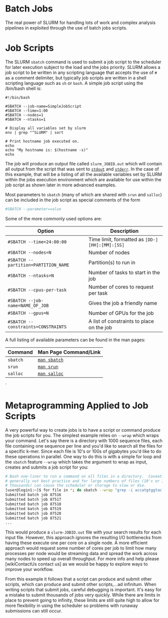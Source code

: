 # Batch Jobs

The real power of SLURM for handling lots of work and complex analysis
pipelines in exploited through the use of batch jobs scripts.

# Job Scripts

The SLURM `sbatch` command is used to submit a job script to the scheduler for
later execution subject to the load and the jobs priority. SLURM allows a job
script to be written in any scripting language that accepts the use of `#` as a
comment delimiter, but typically job scripts are written in a shell scripting
language such as `sh` or `bash`. A simple job script using the /bin/bash shell is:

```
#!/bin/bash

#SBATCH --job-name=SimpleJobScript
#SBATCH --time=1:00
#SBATCH --nodes=1
#SBATCH --ntasks=1

# Display all variables set by slurm
env | grep "^SLURM" | sort

# Print hostname job executed on.
echo
echo "My hostname is: $(hostname -s)"
echo
```


The job will produce an output file called `slurm_JOBID.out` which will contain
all output from the script that was sent to
[`stdout`](http://en.wikipedia.org/wiki/Standard_streams#Standard_output_.28stdout.29) and
[`stderr`](http://en.wikipedia.org/wiki/Standard_streams#Standard_error_.28stderr.29). 
In the case of this example, that will be a listing of all the
available variables set by SLURM within the jobs execution environment which
are available for use within the job script as shown later in more advanced
examples.


Most parameters to `sbatch` (many of which are shared with `srun` and `salloc`)
can be included in the job script as special comments of the form

```bash
#SBATCH --parameter=value
```

Some of the more commonly used options are:

| Option | Description |
| ------------------- | -------------------------------------------------------|
| `#SBATCH --time=24:00:00` | Time limit, formatted as `[DD-][HH]:[MM]:[SS]` |
| `#SBATCH --nodes=N` | Number of nodes |
| `#SBATCH --partition=PARTITION_NAME` | Partition(s) to run in |
| `#SBATCH --ntasks=N` | Number of tasks to start in the job |
| `#SBATCH --cpus-per-task` | Number of cores to request per task |
| `#SBATCH --job-name=NAME_OF_JOB` | Gives the job a friendly name |
| `#SBATCH --gpus=N` | Number of GPUs for the job |
| `#SBATCH --constraints=CONSTRAINTS` | A list of constraints to place on the job |

A full listing of available parameters can be found in the man pages:

| Command | Man Page Command/Link |
| ----------- | ------------------------------------------------- |
| `sbatch` | [`man sbatch`](http://slurm.schedmd.com/sbatch.html) |
| `srun` |  [`man srun`](http://slurm.schedmd.com/srun.html) |
| `salloc` | [`man salloc`](http://slurm.schedmd.com/salloc.html) |
`

# Metaprogramming Applied to Job Scripts

A very powerful way to create jobs is to have a script or command produce the
job scripts for you. The simplest example relies on `--wrap` which wraps your
command. Let's say there is a directory with 1000 sequence files, each
file containing one sequence per line and you'd like to search all the files
for a specific k-mer. Since each file is 10's or 100s of gigabytes you'd like
to do these operations in parallel. One way to do this is with a simple for loop
and the `sbatch` feature `--wrap` which takes the argument to wrap as input,
creates and submits a job script for you:

```bash
# Bash one-liner to run a command on all files in a directory.  Caveat: this is
# generally not best practice and for large numbers of files (10's or 100's of 
# thousands) can cause the scheduler or storage to slow or die. 
[user@login1:~]$ for file in *; do sbatch --wrap "grep -i accatgtggtac $file"; done
Submitted batch job 87516
Submitted batch job 87517
Submitted batch job 87518
Submitted batch job 87519
Submitted batch job 87520
Submitted batch job 87521
...
```

This would produce a `slurm-JOBID.out` file with your search results for each
input file. However, this approach ignores the resulting I/O bottlenecks from
having these execute one per core on a single node. A more efficient approach
would request some number of cores per job to limit how many processes per node
would be streaming data and spread the work across many nodes to speed up
overall throughput. For more info and help please [wikiContactUs contact us] as
we would be happy to explore ways to improve your workflow.

From this example it follows that a script can produce and submit other
scripts, which can produce and submit other scripts,...ad infinitum. When
writing scripts that submit jobs, careful debugging is important. It's easy for
a mistake to submit thousands of jobs very quickly. While there are limits in
place to prevent going to infinity, these limits are still quite high to allow
for more flexibility in using the scheduler so problems with runaway
submissions can still occur.


